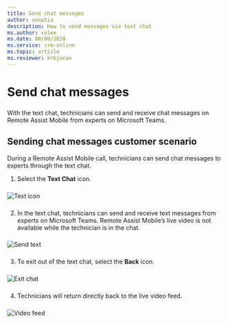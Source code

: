 ```yaml
---
title: Send chat messages
author: xonatia
description: How to send messages via text chat
ms.author: xolee
ms.date: 00/00/2020
ms.service: crm-online
ms.topic: article
ms.reviewer: krbjoran
---
```

# Send chat messages 

### 
With the text chat, technicians can send and receive chat messages on Remote Assist Mobile from experts on Microsoft Teams. 

## Sending chat messages customer scenario

During a Remote Assist Mobile call, technicians can send chat messages to experts through the text chat. 

1.	Select the **Text Chat** icon.
###
![Text icon](./media/chat_1.png "Text icon")
###
2. In the text chat, technicians can send and receive text messages from experts on Microsoft Teams. Remote Assist Mobile’s live video is not available while the technician is in the chat. 
###
![Send text](./media/chat_2.png "Send text")
###
3. To exit out of the text chat, select the **Back** icon.
###
![Exit chat](./media/chat_3.png "Exit chat")
###
4. Technicians will return directly back to the live video feed.
###
![Video feed](./media/chat_4.png "Video feed")
###

